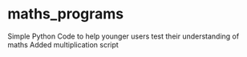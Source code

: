 # maths_programs
Simple Python Code to help younger users test their understanding of maths
Added multiplication script
